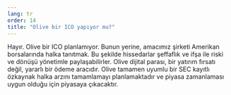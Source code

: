```yaml
---
lang: tr
order: 14
title: "Olive bir ICO yapıyor mu?"
---
```


Hayır. Olive bir ICO planlamıyor. Bunun yerine, amacımız şirketi Amerikan borsalarında halka tanıtmak. Bu şekilde hissedarlar şeffaflık ve ifşa ile riski ve dönüşü yönetimle paylaşabilirler. Olive dijital parası, bir yatırım fırsatı değil, yararlı bir ödeme aracıdır. Olive tamamen uyumlu bir SEC kayıtlı özkaynak halka arzını tamamlamayı planlamaktadır ve piyasa zamanlaması uygun olduğu için piyasaya çıkacaktır.
